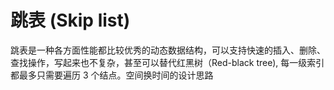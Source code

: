 # 跳表 (Skip list)
跳表是一种各方面性能都比较优秀的动态数据结构，可以支持快速的插入、删除、查找操作，写起来也不复杂，甚至可以替代红黑树（Red-black tree), 每一级索引都最多只需要遍历 3 个结点。空间换时间的设计思路

